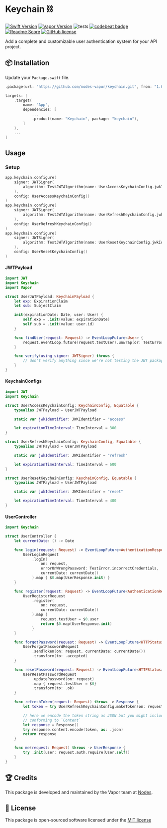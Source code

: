 # Keychain ⛓
[![Swift Version](https://img.shields.io/badge/Swift-5.2-brightgreen.svg)](http://swift.org)
[![Vapor Version](https://img.shields.io/badge/Vapor-4-30B6FC.svg)](http://vapor.codes)
![tests](https://github.com/nodes-vapor/keychain/workflows/test/badge.svg)
[![codebeat badge](https://codebeat.co/badges/04ee1891-95e9-483e-99c1-44a9191d1d8a)](https://codebeat.co/projects/github-com-nodes-vapor-keychain-master)
[![Readme Score](http://readme-score-api.herokuapp.com/score.svg?url=https://github.com/nodes-vapor/keychain)](http://clayallsopp.github.io/readme-score?url=https://github.com/nodes-vapor/keychain)
[![GitHub license](https://img.shields.io/badge/license-MIT-blue.svg)](https://raw.githubusercontent.com/nodes-vapor/keychain/master/LICENSE)

Add a complete and customizable user authentication system for your API project.


## 📦 Installation

Update your `Package.swift` file.

```swift
.package(url: "https://github.com/nodes-vapor/keychain.git", from: "1.0.1")
```
```swift
targets: [
    .target(
        name: "App",
        dependencies: [
            ...
            .product(name: "Keychain", package: "keychain"),
        ]
    ),
    ...
]
```
## Usage
### Setup 
```swift
app.keychain.configure(
    signer: JWTSigner(
        algorithm: TestJWTAlgorithm(name: UserAccessKeychainConfig.jwkIdentifier.string)
    ),
    config: UserAccessKeychainConfig()
)
app.keychain.configure(
    signer: JWTSigner(
        algorithm: TestJWTAlgorithm(name: UserRefreshKeychainConfig.jwkIdentifier.string)
    ),
    config: UserRefreshKeychainConfig()
)
app.keychain.configure(
    signer: JWTSigner(
        algorithm: TestJWTAlgorithm(name: UserResetKeychainConfig.jwkIdentifier.string)
    ),
    config: UserResetKeychainConfig()
)
```

#### JWTPayload
```swift
import JWT
import Keychain
import Vapor

struct UserJWTPayload: KeychainPayload {
    let exp: ExpirationClaim
    let sub: SubjectClaim

    init(expirationDate: Date, user: User) {
        self.exp = .init(value: expirationDate)
        self.sub = .init(value: user.id)
    }

    func findUser(request: Request) -> EventLoopFuture<User> {
        request.eventLoop.future(request.testUser).unwrap(or: TestError.userNotFound)
    }

    func verify(using signer: JWTSigner) throws {
        // don't verify anything since we're not testing the JWT package itself
    }
}
```
#### KeychainConfigs
```swift
import JWT
import Keychain

struct UserAccessKeychainConfig: KeychainConfig, Equatable {
    typealias JWTPayload = UserJWTPayload

    static var jwkIdentifier: JWKIdentifier = "access"

    let expirationTimeInterval: TimeInterval = 300
}

struct UserRefreshKeychainConfig: KeychainConfig, Equatable {
    typealias JWTPayload = UserJWTPayload

    static var jwkIdentifier: JWKIdentifier = "refresh"

    let expirationTimeInterval: TimeInterval = 600
}

struct UserResetKeychainConfig: KeychainConfig, Equatable {
    typealias JWTPayload = UserJWTPayload

    static var jwkIdentifier: JWKIdentifier = "reset"

    let expirationTimeInterval: TimeInterval = 400
}
```

#### UserController
```swift
import Keychain

struct UserController {
    let currentDate: () -> Date

    func login(request: Request) -> EventLoopFuture<AuthenticationResponse<UserResponse>> {
        UserLoginRequest
            .logIn(
                on: request,
                errorOnWrongPassword: TestError.incorrectCredentials,
                currentDate: currentDate()
            ).map { $0.map(UserResponse.init) }
    }

    func register(request: Request) -> EventLoopFuture<AuthenticationResponse<UserResponse>> {
        UserRegisterRequest
            .register(
                on: request,
                currentDate: currentDate()
            ).map {
                request.testUser = $0.user
                return $0.map(UserResponse.init)
            }
    }

    func forgotPassword(request: Request) -> EventLoopFuture<HTTPStatus> {
        UserForgotPasswordRequest
            .sendToken(on: request, currentDate: currentDate())
            .transform(to: .accepted)
    }

    func resetPassword(request: Request) -> EventLoopFuture<HTTPStatus> {
        UserResetPasswordRequest
            .updatePassword(on: request)
            .map { request.testUser = $0}
            .transform(to: .ok)
    }

    func refreshToken(request: Request) throws -> Response {
        let token = try UserRefreshKeychainConfig.makeToken(on: request, currentDate: currentDate())

        // here we encode the token string as JSON but you might include your token in a struct
        // conforming to `Content`
        let response = Response()
        try response.content.encode(token, as: .json)
        return response
    }

    func me(request: Request) throws -> UserResponse {
        try .init(user: request.auth.require(User.self))
    }
}
```

## 🏆 Credits

This package is developed and maintained by the Vapor team at [Nodes](https://www.nodesagency.com).

## 📄 License

This package is open-sourced software licensed under the [MIT license](http://opensource.org/licenses/MIT)
